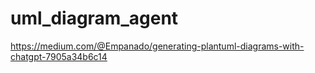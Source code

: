 # uml_diagram_agent


https://medium.com/@Empanado/generating-plantuml-diagrams-with-chatgpt-7905a34b6c14
